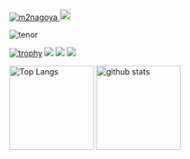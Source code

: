 <p align="left"> 
  <a href="https://github.com/m2nagoya/m2nagoya/">
    <img src="https://komarev.com/ghpvc/?username=m2nagoya" alt="m2nagoya" />
  </a>
  <a href="https://github.com/m2nagoya">
    <img height="20" src="https://img.shields.io/github/followers/m2nagoya?label=follow&logo=github&style=flat" />
  </a>
</p>

![tenor](https://user-images.githubusercontent.com/51310989/135057444-c336c72b-2c1b-4a4e-bf3d-e1d0f50ec16b.gif)

[![trophy](https://github-profile-trophy.vercel.app/?username=m2nagoya&theme=onedark)](https://github.com/ryo-ma/github-profile-trophy)
[![](https://raw.githubusercontent.com/m2nagoya/m2nagoya/master/profile-summary-card-output/dracula/0-profile-details.svg)](https://github.com/vn7n24fzkq/github-profile-summary-cards)
[![](https://raw.githubusercontent.com/m2nagoya/m2nagoya/master/profile-summary-card-output/dracula/1-repos-per-language.svg)](https://github.com/vn7n24fzkq/github-profile-summary-cards)
[![](https://raw.githubusercontent.com/m2nagoya/m2nagoya/master/profile-summary-card-output/dracula/2-most-commit-language.svg)](https://github.com/vn7n24fzkq/github-profile-summary-cards)

<p align="left"> 
  <img alt="Top Langs" height="150px" src="https://github-readme-stats.vercel.app/api/top-langs/?username=m2nagoya&layout=compact&count_private=true&show_icons=true&show_icons=true&theme=onedark" />
  <img alt="github stats" height="150px" src="https://github-readme-stats.vercel.app/api?username=m2nagoya&count_private=true&show_icons=true&show_icons=true&theme=onedark" />
</p>
